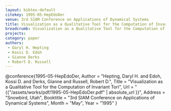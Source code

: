 ```yaml
---
layout: bibtex-default
citekey: 1995-05-HepEdoDer
venue: 3rd SIAM Conference on Applications of Dynamical Systems
title: Visualization as a Qualitative Tool for the Computation of Invariant Tori (1995)
breadcrumb: Visualization as a Qualitative Tool for the Computation of Invariant Tori (1995)
projects:
category: paper
authors:
 - Daryl H. Hepting 
 - Kossi D. Edoh 
 - Gianne Derks 
 - Robert D. Russell 
---
```

@conference{1995-05-HepEdoDer,
	Author =  "Hepting, Daryl H. and Edoh, Kossi D. and Derks, Gianne and Russell, Robert D.",
	Title =  "Visualization as a Qualitative Tool for the Computation of Invariant Tori",
	Url = \"{{"/assets/works/pdf/1995-05-HepEdoDer.pdf" | absolute_url }}\",
	Address =  "Snowbird, Utah",
	Booktitle =  "3rd SIAM Conference on Applications of Dynamical Systems",
	Month =  "May",
	Year =  "1995"
}
